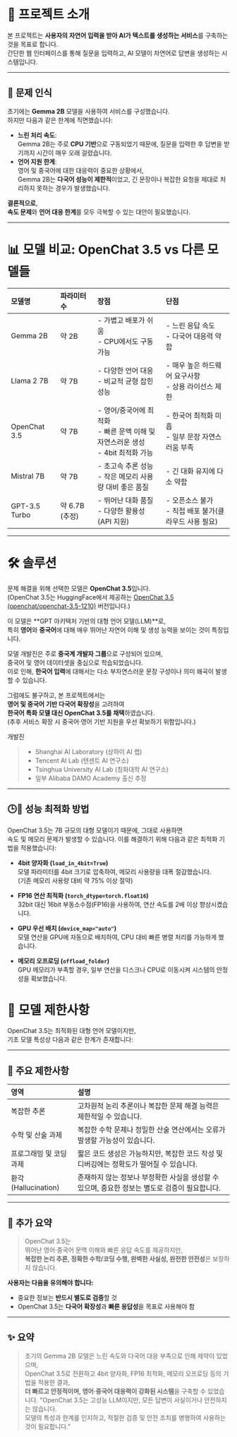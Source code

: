 # 🚀 프로젝트 소개

본 프로젝트는 **사용자의 자연어 입력을 받아 AI가 텍스트를 생성하는 서비스**를 구축하는 것을 목표로 합니다.  
간단한 웹 인터페이스를 통해 질문을 입력하고, AI 모델이 자연어로 답변을 생성하는 시스템입니다.

---

## 🚩 문제 인식

초기에는 **Gemma 2B** 모델을 사용하여 서비스를 구성했습니다.  
하지만 다음과 같은 한계에 직면했습니다:

- **느린 처리 속도**:  
  Gemma 2B는 주로 **CPU 기반**으로 구동되었기 때문에, 질문을 입력한 후 답변을 받기까지 시간이 매우 오래 걸렸습니다.
- **언어 지원 한계**:  
  영어 및 중국어에 대한 대응력이 중요한 상황에서,  
  Gemma 2B는 **다국어 성능이 제한적**이었고, 긴 문장이나 복잡한 요청을 제대로 처리하지 못하는 경우가 발생했습니다.

**결론적으로**,  
**속도 문제**와 **언어 대응 한계**를 모두 극복할 수 있는 대안이 필요했습니다.

---
# 📊 모델 비교: OpenChat 3.5 vs 다른 모델들

| 모델명 | 파라미터 수 | 장점 | 단점 |
|:---|:---|:---|:---|
| Gemma 2B | 약 2B | - 가볍고 배포가 쉬움<br>- CPU에서도 구동 가능 | - 느린 응답 속도<br>- 다국어 대응력 약함 |
| Llama 2 7B | 약 7B | - 다양한 언어 대응<br>- 비교적 균형 잡힌 성능 | - 매우 높은 하드웨어 요구사항<br>- 상용 라이선스 제한 |
| OpenChat 3.5 | 약 7B | - 영어/중국어에 최적화<br>- 빠른 문맥 이해 및 자연스러운 생성<br>- 4bit 최적화 가능 | - 한국어 최적화 미흡<br>- 일부 문장 자연스러움 부족 |
| Mistral 7B | 약 7B | - 초고속 추론 성능<br>- 작은 메모리 사용량 대비 좋은 품질 | - 긴 대화 유지에 다소 약함 |
| GPT-3.5 Turbo | 약 6.7B (추정) | - 뛰어난 대화 품질<br>- 다양한 활용성(API 지원) | - 오픈소스 불가<br>- 직접 배포 불가(클라우드 사용 필요) |
---
# 🛠️ 솔루션



문제 해결을 위해 선택한 모델은 **OpenChat 3.5**입니다.  
(OpenChat 3.5는 HuggingFace에서 제공하는 [OpenChat 3.5 (openchat/openchat-3.5-1210)](https://huggingface.co/openchat/openchat-3.5-1210) 버전입니다.)

이 모델은 **GPT 아키텍처 기반의 대형 언어 모델(LLM)**로,  
특히 **영어**와 **중국어**에 대해 매우 뛰어난 자연어 이해 및 생성 능력을 보이는 것이 특징입니다.

모델 개발진은 주로 **중국계 개발자 그룹**으로 구성되어 있으며,  
중국어 및 영어 데이터셋을 중심으로 학습되었습니다.  
이로 인해, **한국어 입력**에 대해서는 다소 부자연스러운 문장 구성이나 의미 왜곡이 발생할 수 있습니다.

그럼에도 불구하고, 본 프로젝트에서는  
**영어 및 중국어 기반 다국어 확장성**을 고려하여  
**한국어 특화 모델 대신 OpenChat 3.5를 채택**하였습니다.  
(추후 서비스 확장 시 중국어·영어 기반 지원을 우선 확보하기 위함입니다.)

개발진
>- Shanghai AI Laboratory (상하이 AI 랩)
>- Tencent AI Lab (텐센트 AI 연구소)
>- Tsinghua University AI Lab (칭화대학 AI 연구소)
>- 일부 Alibaba DAMO Academy 출신 추정
---

## 🕒🧹 성능 최적화 방법

OpenChat 3.5는 7B 규모의 대형 모델이기 때문에, 그대로 사용하면  
속도 및 메모리 문제가 발생할 수 있습니다. 이를 해결하기 위해 다음과 같은 최적화 기법을 적용했습니다:

- **4bit 양자화 (`load_in_4bit=True`)**  
  모델 파라미터를 4bit 크기로 압축하여, 메모리 사용량을 대폭 절감했습니다.  
  (기존 메모리 사용량 대비 약 75% 이상 절약)

- **FP16 연산 최적화 (`torch_dtype=torch.float16`)**  
  32bit 대신 16bit 부동소수점(FP16)을 사용하여, 연산 속도를 2배 이상 향상시켰습니다.

- **GPU 우선 배치 (`device_map="auto"`)**  
  모델 연산을 GPU에 자동으로 배치하여, CPU 대비 빠른 병렬 처리를 가능하게 했습니다.

- **메모리 오프로딩 (`offload_folder`)**  
  GPU 메모리가 부족할 경우, 일부 연산을 디스크나 CPU로 이동시켜 시스템의 안정성을 확보했습니다.

# 🚧 모델 제한사항

OpenChat 3.5는 최적화된 대형 언어 모델이지만,  
기초 모델 특성상 다음과 같은 한계가 존재합니다:

---

## 📌 주요 제한사항

| 영역 | 설명 |
|:---|:---|
| 복잡한 추론 | 고차원적 논리 추론이나 복잡한 문제 해결 능력은 제한적일 수 있습니다. |
| 수학 및 산술 과제 | 복잡한 수학 문제나 정밀한 산술 연산에서는 오류가 발생할 가능성이 있습니다. |
| 프로그래밍 및 코딩 과제 | 짧은 코드 생성은 가능하지만, 복잡한 코드 작성 및 디버깅에는 정확도가 떨어질 수 있습니다. |
| 환각(Hallucination) | 존재하지 않는 정보나 부정확한 사실을 생성할 수 있으며, 중요한 정보는 별도로 검증이 필요합니다. |

---

## 📎 추가 요약

> OpenChat 3.5는  
> 뛰어난 영어·중국어 문맥 이해와 빠른 응답 속도를 제공하지만,  
> **복잡한 논리 추론, 정확한 수학/코딩 수행, 완벽한 사실성, 완전한 안전성**은 보장하지 않습니다.

**사용자는 다음을 유의해야 합니다:**

- 중요한 정보는 **반드시 별도로 검증**할 것
- OpenChat 3.5는 **다국어 확장성**과 **빠른 응답성**을 목표로 사용해야 함

---


## ✨ 요약

> 초기의 Gemma 2B 모델은 느린 속도와 다국어 대응 부족으로 인해 제약이 있었으며,  
> OpenChat 3.5로 전환하고 4bit 양자화, FP16 최적화, 메모리 오프로딩 등의 기법을 적용한 결과,  
> **더 빠르고 안정적이며, 영어·중국어 대응력이 강화된 시스템**을 구축할 수 있었습니다.
> "OpenChat 3.5는 고성능 LLM이지만, 모든 답변이 사실이거나 안전하지는 않습니다.  
> 모델의 특성과 한계를 인지하고, 적절한 검증 및 안전 조치를 병행하여 사용하는 것이 필요합니다."
